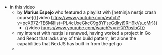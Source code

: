 - in this video
	- by **Marius Espejo** who featured a playlist with [netninja nestjs crash course]({{video https://www.youtube.com/watch?v=pcX97ZrTE6M&list=PL4cUxeGkcC9g8YFseGdkyj9RH9kVs_cMr}})
		- {{video https://www.youtube.com/watch?v=nY0R7pslbCI}}
	- my interest with nestjs is renewed, having worked a project in Go and React that lacks any of this build pattern, let alone the capabilities that NextJS has built in from the get go
	-